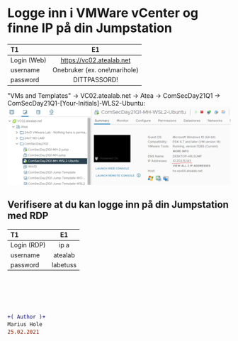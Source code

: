 # Logge inn i VMWare vCenter og finne IP på din Jumpstation

|T1|E1| 
| :------------- | :----------: |
|Login (Web)|https://vc02.atealab.net |  
|username|Onebruker  (ex. one\marihole)|  
|password|DITTPASSORD!|  

"VMs and Templates" -> VC02.atealab.net -> Atea -> ComSecDay21Q1 -> ComSecDay21Q1-[Your-Initials]-WLS2-Ubuntu:
![VMWare Guest IP](/04-Marius/00-files/win10-vm-ip-address.png "VMWare Guest IP")

## Verifisere at du kan logge inn på din Jumpstation med RDP

|T1|E1| 
| :------------- | :----------: |
|Login (RDP)|ip a|  
|username|atealab|  
|password|labetuss|  

<br><br><br><br>

```diff
+( Author )+
Marius Hole  
25.02.2021
```